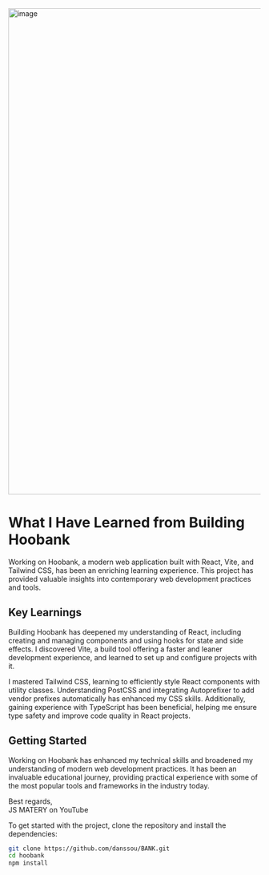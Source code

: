 <img width="971" alt="image" src="https://github.com/danssou/BANK/assets/52327882/886bcd47-2c2d-49e7-b675-fbe3986ec095">


# What I Have Learned from Building Hoobank

Working on Hoobank, a modern web application built with React, Vite, and Tailwind CSS, has been an enriching learning experience. This project has provided valuable insights into contemporary web development practices and tools.

## Key Learnings

Building Hoobank has deepened my understanding of React, including creating and managing components and using hooks for state and side effects. I discovered Vite, a build tool offering a faster and leaner development experience, and learned to set up and configure projects with it.

I mastered Tailwind CSS, learning to efficiently style React components with utility classes. Understanding PostCSS and integrating Autoprefixer to add vendor prefixes automatically has enhanced my CSS skills. Additionally, gaining experience with TypeScript has been beneficial, helping me ensure type safety and improve code quality in React projects.

## Getting Started

Working on Hoobank has enhanced my technical skills and broadened my understanding of modern web development practices. It has been an invaluable educational journey, providing practical experience with some of the most popular tools and frameworks in the industry today.

Best regards,  
JS MATERY on YouTube


To get started with the project, clone the repository and install the dependencies:

```bash
git clone https://github.com/danssou/BANK.git
cd hoobank
npm install
```
